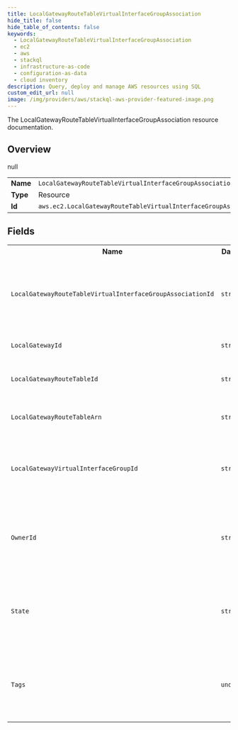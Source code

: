 ```yaml
---
title: LocalGatewayRouteTableVirtualInterfaceGroupAssociation
hide_title: false
hide_table_of_contents: false
keywords:
  - LocalGatewayRouteTableVirtualInterfaceGroupAssociation
  - ec2
  - aws
  - stackql
  - infrastructure-as-code
  - configuration-as-data
  - cloud inventory
description: Query, deploy and manage AWS resources using SQL
custom_edit_url: null
image: /img/providers/aws/stackql-aws-provider-featured-image.png
---
```

The LocalGatewayRouteTableVirtualInterfaceGroupAssociation resource documentation.

## Overview
<table><tbody>
<tr><td><b>Name</b></td><td><code>LocalGatewayRouteTableVirtualInterfaceGroupAssociation</code></td></tr>
<tr><td><b>Type</b></td><td>Resource</td></tr>
null
<tr><td><b>Id</b></td><td><code>aws.ec2.LocalGatewayRouteTableVirtualInterfaceGroupAssociation</code></td></tr>
</tbody></table>

## Fields
<table><tbody>
<tr><th>Name</th><th>Datatype</th><th>Description</th></tr>
<tr><td><code>LocalGatewayRouteTableVirtualInterfaceGroupAssociationId</code></td><td><code>string</code></td><td>The ID of the local gateway route table virtual interface group association.</td></tr><tr><td><code>LocalGatewayId</code></td><td><code>string</code></td><td>The ID of the local gateway.</td></tr><tr><td><code>LocalGatewayRouteTableId</code></td><td><code>string</code></td><td>The ID of the local gateway route table.</td></tr><tr><td><code>LocalGatewayRouteTableArn</code></td><td><code>string</code></td><td>The ARN of the local gateway route table.</td></tr><tr><td><code>LocalGatewayVirtualInterfaceGroupId</code></td><td><code>string</code></td><td>The ID of the local gateway route table virtual interface group.</td></tr><tr><td><code>OwnerId</code></td><td><code>string</code></td><td>The owner of the local gateway route table virtual interface group association.</td></tr><tr><td><code>State</code></td><td><code>string</code></td><td>The state of the local gateway route table virtual interface group association.</td></tr><tr><td><code>Tags</code></td><td><code>undefined</code></td><td>The tags for the local gateway route table virtual interface group association.</td></tr>
</tbody></table>